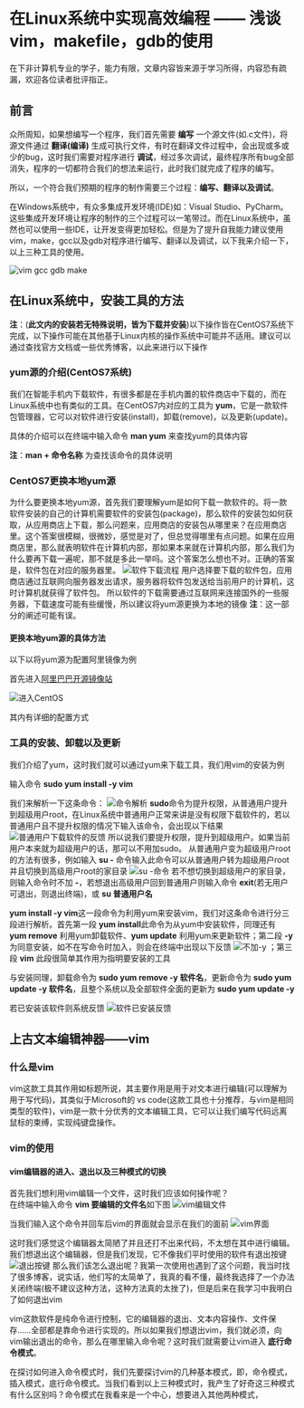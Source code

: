 # 在Linux系统中实现高效编程 —— 浅谈vim，makefile，gdb的使用

在下非计算机专业的学子，能力有限，文章内容皆来源于学习所得，内容恐有疏漏，欢迎各位读者批评指正。

## 前言

众所周知，如果想编写一个程序，我们首先需要 **编写** 一个源文件(如.c文件)，将源文件通过 **翻译(编译)** 生成可执行文件，有时在翻译文件过程中，会出现或多或少的bug，这时我们需要对程序进行 **调试**，经过多次调试，最终程序所有bug全部消失，程序的一切都符合我们的想法来运行，此时我们就完成了程序的编写。

所以，一个符合我们预期的程序的制作需要三个过程：**编写、翻译以及调试**。

在Windows系统中，有众多集成开发环境(IDE)如：Visual Studio、PyCharm。这些集成开发环境让程序的制作的三个过程可以一笔带过。而在Linux系统中，虽然也可以使用一些IDE，让开发变得更加轻松。但是为了提升自我能力建议使用vim，make，gcc以及gdb对程序进行编写、翻译以及调试，以下我来介绍一下，以上三种工具的使用。

![vim gcc gdb make](../../../../rescource/Picture/2022-07-16-15-09-52.png)

## 在Linux系统中，安装工具的方法

**注**：(**此文内的安装若无特殊说明，皆为下载并安装**)以下操作皆在CentOS7系统下完成，以下操作可能在其他基于Linux内核的操作系统中可能并不适用。建议可以通过查找官方文档或一些优秀博客，以此来进行以下操作

### yum源的介绍(CentOS7系统)

我们在智能手机内下载软件，有很多都是在手机内置的软件商店中下载的，而在Linux系统中也有类似的工具。在CentOS7内对应的工具为 **yum**，它是一款软件包管理器，它可以对软件进行安装(install)，卸载(remove)，以及更新(update)。

具体的介绍可以在终端中输入命令 **man yum** 来查找yum的具体内容

**注**：**man + 命令名称** 为查找该命令的具体说明

### CentOS7更换本地yum源

为什么要更换本地yum源，首先我们要理解yum是如何下载一款软件的。将一款软件安装的自己的计算机需要软件的安装包(package)，那么软件的安装包如何获取，从应用商店上下载，那么问题来，应用商店的安装包从哪里来？在应用商店里。这个答案很模糊，很微妙，感觉是对了，但总觉得哪里有点问题。如果在应用商店里，那么就表明软件在计算机内部，那如果本来就在计算机内部，那么我们为什么要再下载一遍呢，那不就是多此一举吗。这个答案怎么想也不对。正确的答案是，软件包在对应的服务器里。
![软件下载流程](../../../../rescource/Picture/2022-07-16-17-37-56.png)
用户选择要下载的软件包，应用商店通过互联网向服务器发出请求，服务器将软件包发送给当前用户的计算机，这时计算机就获得了软件包。
所以软件的下载需要通过互联网来连接国外的一些服务器，下载速度可能有些缓慢，所以建议将yum源更换为本地的镜像
**注**：这一部分的阐述可能有误。

#### 更换本地yum源的具体方法

以下以将yum源为配置阿里镜像为例

首先进入[阿里巴巴开源镜像站](https://developer.aliyun.com/mirror/阿里巴巴开源镜像站)

![进入CentOS](../../../../rescource/Picture/2022-07-16-18-00-03.png)

其内有详细的配置方式

### 工具的安装、卸载以及更新

我们介绍了yum，这时我们就可以通过yum来下载工具，我们用vim的安装为例

输入命令 **sudo yum install -y vim**

我们来解析一下这条命令：
![命令解析](../../../../rescource/Picture/2022-07-16-16-36-28.png)
**sudo**命令为提升权限，从普通用户提升到超级用户root，在Linux系统中普通用户正常来讲是没有权限下载软件的，若以普通用户且不提升权限的情况下输入该命令，会出现以下结果
![普通用户下载软件的反馈](../../../../rescource/Picture/2022-07-16-15-30-05.png)
所以说我们要提升权限，提升到超级用户。如果当前用户本来就为超级用户的话，那可以不用加sudo。
从普通用户变为超级用户root的方法有很多，例如输入 **su -** 命令输入此命令可以从普通用户转为超级用户root并且切换到高级用户root的家目录
![su -命令](../../../../rescource/Picture/2022-07-16-16-14-01.png)
若不想切换到超级用户的家目录，则输入命令时不加 **-**，若想退出高级用户回到普通用户则输入命令 **exit**(若无用户可退出，则退出终端)，或 **su 普通用户名**  

**yum install -y vim**这一段命令为利用yum来安装vim，我们对这条命令进行分三段进行解析。首先第一段 **yum install**此命令为从yum中安装软件，同理还有 **yum remove** 利用yum卸载软件、**yum update** 利用yum来更新软件；第二段 **-y**为同意安装，如不在写命令时加入，则会在终端中出现以下反馈
![不加-y](../../../../rescource/Picture/2022-07-16-16-27-01.png)
；第三段 **vim** 此段很简单其作用为指明要安装的工具

与安装同理，卸载命令为 **sudo yum remove -y 软件名**，更新命令为 **sudo yum update -y 软件名**，且整个系统以及全部软件全面的更新为 **sudo yum update -y**

若已安装该软件则系统反馈
![软件已安装反馈](../../../../rescource/Picture/2022-07-16-16-48-39.png)

## 上古文本编辑神器——vim

### 什么是vim

vim这款工具其作用如标题所说，其主要作用是用于对文本进行编辑(可以理解为用于写代码)，其类似于Microsoft的 vs code(这款工具也十分推荐，与vim是相同类型的软件)，vim是一款十分优秀的文本编辑工具，它可以让我们编写代码远离鼠标的束缚，实现纯键盘操作。

### vim的使用

#### vim编辑器的进入、退出以及三种模式的切换

首先我们想利用vim编辑一个文件，这时我们应该如何操作呢？  
在终端中输入命令
 **vim 要编辑的文件名**如下图
![vim编辑文件](../../../../rescource/Picture/vim编辑文件.png)

当我们输入这个命令并回车后vim的界面就会显示在我们的面前
![vim界面](../../../../rescource/Picture/vim界面.png)

这时我们感觉这个编辑器太简陋了并且还打不出来代码，不太想在其中进行编辑。我们想退出这个编辑器，但是我们发现，它不像我们平时使用的软件有退出按键
![退出按键](../../../../rescource/Picture/退出按键.png)
那么我们该怎么退出呢？我第一次使用也遇到了这个问题，我当时找了很多博客，说实话，他们写的太简单了，我真的看不懂，最终我选择了一个办法关闭终端(极不建议这种方法，这种方法真的太挫了)，但是后来在我学习中我明白了如何退出vim

vim这款软件是纯命令进行控制，它的编辑器的退出、文本内容操作、文件保存……全部都是靠命令进行实现的。所以如果我们想退出vim，我们就必须，向vim输出退出的命令，那么在哪里输入命令呢？这时我们就需要让vim进入 **底行命令模式**。

在探讨如何进入命令模式时，我们先要探讨vim的几种基本模式，即，命令模式，插入模式，底行命令模式。当我们看到以上三种模式时，我产生了好奇这三种模式有什么区别吗？命令模式在我看来是一个中心，想要进入其他两种模式，
